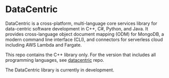 # DataCentric

DataCentric is a cross-platform, multi-language core services library for data-centric software development in C++, C#, Python, and Java. It provides cross-language object document mapping (ODM) for MongoDB, a modern command line interface (CLI), and connectors for serverless cloud including AWS Lambda and Fargate.

This repo contains the C++ library only. For the version that includes all programming languages, see [datacentric](https://github.com/datacentricorg/datacentric "datacentric") repo.

The DataCentric library is currently in development.


